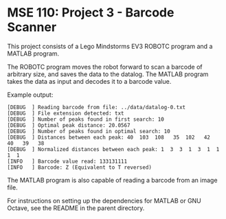 # MSE 110: Project 3 - Barcode Scanner

This project consists of a Lego Mindstorms EV3 ROBOTC program and a MATLAB program.

The ROBOTC program moves the robot forward to scan a barcode of arbitrary size, and saves the data to the datalog. The MATLAB program takes the data as input and decodes it to a barcode value.

Example output:
```
[DEBUG  ] Reading barcode from file: ../data/datalog-0.txt
[DEBUG  ] File extension detected: txt
[DEBUG  ] Number of peaks found in first search: 10
[DEBUG  ] Optimal peak distance: 20.0567
[DEBUG  ] Number of peaks found in optimal search: 10
[DEBUG  ] Distances between each peak: 40  103  108   35  102   42   40   39   38
[DEBUG  ] Normalized distances between each peak: 1  3  3  1  3  1  1  1  1
[INFO   ] Barcode value read: 133131111
[INFO   ] Barcode: Z (Equivalent to T reversed)
```

The MATLAB program is also capable of reading a barcode from an image file.

For instructions on setting up the dependencies for MATLAB or GNU Octave, see the README in the parent directory.
